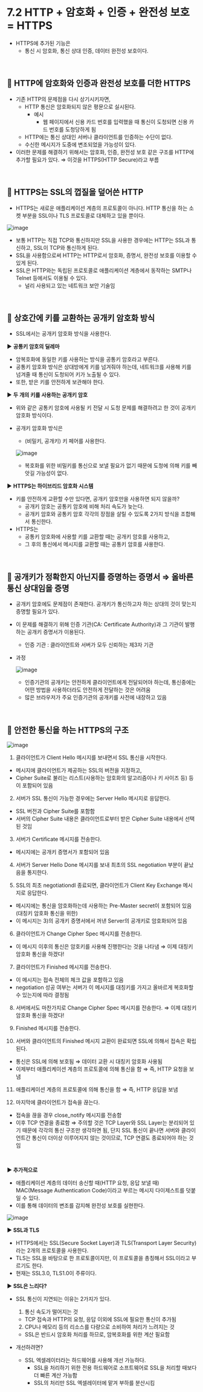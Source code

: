 # 7.2 HTTP + 암호화 + 인증 + 완전성 보호 = HTTPS

- HTTPS에 추가된 기능은
    - 통신 시 암호화, 통신 상대 인증, 데이터 완전성 보호이다.

<br>

## 📌 HTTP에 암호화와 인증과 완전성 보호를 더한 HTTPS

- 기존 HTTP의 문제점을 다시 상기시키자면,
    - HTTP 통신은 암호화되지 않은 평문으로 실시된다.
        - 예시
            - 웹 페이지에서 신용 카드 번호를 입력했을 때 통신이 도청되면 신용 카드 번호를 도청당하게 됨
    - HTTP에는 통신 상대인 서버나 클라이언트를 인증하는 수단이 없다.
    - 수신한 메시지가 도중에 변조되었을 가능성이 있다.
- 이러한 문제를 해결하기 위해서는 암호화, 인증, 완전성 보호 같은 구조를 HTTP에 추가할 필요가 있다. ⇒ 이것을 HTTPS(HTTP Secure)라고 부름

<br>

## 📌 HTTPS는 SSL의 껍질을 덮어쓴 HTTP

- HTTPS는 새로운 애플리케이션 계층의 프로토콜이 아니다. HTTP 통신을 하는 소켓 부분을 SSL이나 TLS 프로토콜로 대체하고 있을 뿐이다.

![image](https://user-images.githubusercontent.com/69254943/203213588-24f214d1-2d2e-4e40-a98f-cdd5c7567d42.png)

- 보통 HTTP는 직접 TCP와 통신하지만 SSL을 사용한 경우에는 HTTP는 SSL과 통신하고, SSL이 TCP와 통신하게 된다.
- SSL을 사용함으로써 HTTP는 HTTP로서 암호화, 증명서, 완전성 보호를 이용할 수 있게 된다.
- SSL은 HTTP와는 독립된 프로토콜로 애플리케이션 계층에서 동작하는 SMTP나 Telnet 등에서도 이용될 수 있다.
    - 널리 사용되고 있는 네트워크 보안 기술임

<br>

## 📌 상호간에 키를 교환하는 공개키 암호화 방식

- SSL에서는 공개키 암호화 방식을 사용한다.

▶️ **공통키 암호의 딜레마**

- 암복호화에 동일한 키를 사용하는 방식을 공통키 암호라고 부른다.
- 공통키 암호화 방식은 상대방에게 키를 넘겨줘야 하는데, 네트워크를 사용해 키를 넘겨줄 때 통신이 도청되어 키가 노출될 수 있다.
- 또한, 받은 키를 안전하게 보관해야 한다.

▶️ **두 개의 키를 사용하는 공개키 암호**

- 위와 같은 공통키 암호에 사용될 키 전달 시 도청 문제를 해결하려고 한 것이 공개키 암호화 방식이다.
- 공개키 암호화 방식은
    - (비밀키, 공개키) 키 페어를 사용한다.

  ![image](https://user-images.githubusercontent.com/69254943/203213611-a67b4f17-c1c9-4e45-972b-27b5bd6c209e.png)

    - 복호화를 위한 비밀키를 통신으로 보낼 필요가 없기 때문에 도청에 의해 키를 빼앗길 가능성이 없다.


▶️ **HTTPS는 하이브리드 암호화 시스템**

- 키를 안전하게 교환할 수만 있다면, 공개키 암호만을 사용하면 되지 않을까?
    - 공개키 암호는 공통키 암호에 비해 처리 속도가 늦는다.
    - 공개키 암호와 공통키 암호 각각의 장점을 살릴 수 있도록 2가지 방식을 조합해서 통신한다.
- HTTPS는
    - 공통키 암호화에 사용할 키를 교환할 때는 공개키 암호를 사용하고,
    - 그 후의 통신에서 메시지를 교환할 때는 공통키 암호를 사용한다.

<br>

## 📌 **공개키가 정확한지 아닌지를 증명하는 증명서 ⇒ 올바른 통신 상대임을 증명**

- 공개키 암호에도 문제점이 존재한다. 공개키가 통신하고자 하는 상대의 것이 맞는지 증명할 필요가 있다.
- 이 문제를 해결하기 위해 인증 기관(CA: Certificate Authority)과 그 기관이 발행하는 공개키 증명서가 이용된다.
    - 인증 기관 : 클라이언트와 서버가 모두 신뢰하는 제3자 기관
- 과정

  ![image](https://user-images.githubusercontent.com/69254943/203213636-4fcc7ad1-2f99-4dda-a76e-45393b980545.png)

    - 인증기관의 공개키는 안전하게 클라이언트에게 전달되어야 하는데, 통신중에는 어떤 방법을 사용하더라도 안전하게 전달하는 것은 어려움
    - 많은 브라우저가 주요 인증기관의 공개키를 사전에 내장하고 있음

<br>

## 📌 안전한 통신을 하는 HTTPS의 구조

![image](https://user-images.githubusercontent.com/69254943/203213663-2eb5c72b-0a70-4491-90e9-49940ce5726c.png)

1) 클라이언트가 Client Hello 메시지를 보내면서 SSL 통신을 시작한다.

- 메시지에 클라이언트가 제공하는 SSL의 버전을 지정하고,
- Cipher Suite로 불리는 리스트(사용하는 암호화의 알고리즘이나 키 사이즈 등) 등이 포함되어 있음

2) 서버가 SSL 통신이 가능한 경우에는 Server Hello 메시지로 응답한다.

- SSL 버전과 Cipher Suite를 포함함
- 서버의 Cipher Suite 내용은 클라이언트로부터 받은 Cipher Suite 내용에서 선택된 것임

3) 서버가 Certificate 메시지를 전송한다.

- 메시지에는 공개키 증명서가 포함되어 있음

4) 서버가 Server Hello Done 메시지를 보내 최초의 SSL negotiation 부분이 끝났음을 통지한다.

5) SSL의 최초 negotiationdl 종료되면, 클라이언트가 Client Key Exchange 메시지로 응답한다.

- 메시지에는 통신을 암호화하는데 사용하는 Pre-Master secret이 포함되어 있음 (대칭키 암호화 통신을 위한)
- 이 메시지는 3)의 공개키 증명서에서 꺼낸 Server의 공개키로 암호화되어 있음

6) 클라이언트가 Change Cipher Spec 메시지를 전송한다.

- 이 메시지 이후의 통신은 암호키를 사용해 진행한다는 것을 나타냄 ⇒ 이제 대칭키 암호화 통신을 하겠다!

7) 클라이언트가 Finished 메시지를 전송한다.

- 이 메시지는 접속 전체의 체크 값을 포함하고 있음
- negotiation 성공 여부는 서버가 이 메시지를 대칭키를 가지고 올바르게 복호화할 수 있는지에 따라 결정됨

8) 서버에서도 마찬가지로 Change Cipher Spec 메시지를 전송한다. ⇒ 이제 대칭키 암호화 통신을 하겠다!

9) Finished 메시지를 전송한다.

10) 서버와 클라이언트의 Finished 메시지 교환이 완료되면 SSL에 의해서 접속은 확립된다.

- 통신은 SSL에 의해 보호됨 ⇒ 데이터 교환 시 대칭키 암호화 사용됨
- 이제부터 애플리케이션 계층의 프로토콜에 의해 통신을 함 ⇒ 즉, HTTP 요청을 보냄

11) 애플리케이션 계층의 프로토콜에 의해 통신을 함 ⇒ 즉, HTTP 응답을 보냄

12) 마지막에 클라이언트가 접속을 끊는다.

- 접속을 끊을 경우 close_notify 메시지를 전송함
- 이후 TCP 연결을 종료함 ⇒ 주의할 것은 TCP Layer와 SSL Layer는 분리되어 있기 때문에 각각의 통신 구조만 생각하면 됨, 단지 SSL 통신이 끝나면 서버와 클라이언트간 통신이 더이상 이루어지지 않는 것이므로, TCP 연결도 종료되어야 하는 것임

<br>

**▶️ 추가적으로**

- 애플리케이션 계층의 데이터 송신할 때(HTTP 요청, 응답 보낼 때) MAC(Message Authentication Code)이라고 부르는 메시지 다이제스트를 덧붙일 수 있다.
- 이를 통해 데이터의 변조를 감지해 완전성 보호를 실현한다.

![image](https://user-images.githubusercontent.com/69254943/203213687-ca985419-9d46-4924-bd8a-66402d926f00.png)

**▶️ SSL과 TLS**

- HTTPS에서는 SSL(Secure Socket Layer)과 TLS(Transport Layer Security)라는 2개의 프로토콜을 사용한다.
- TLS는 SSL을 바탕으로 한 프로토콜이지만, 이 프로토콜을 총칭해서 SSL이라고 부르기도 한다.
- 현재는 SSL3.0, TLS1.0이 주류이다.

**▶️ SSL은 느리다?**

- SSL 통신이 지연되는 이유는 2가지가 있다.

    1) 통신 속도가 떨어지는 것

    - TCP 접속과 HTTP의 요청, 응답 이외에 SSL에 필요한 통신이 추가됨

    2) CPU나 메모리 등의 리소스를 다량으로 소비하여 처리가 느려지는 것

    - SSL은 반드시 암호화 처리를 하므로, 암복호화를 위한 계산 필요함

- 개선하려면?
    - SSL 엑셀레이터라는 하드웨어를 사용해 개선 가능하다.
        - SSL을 처리하기 위한 전용 하드웨어로 소프트웨어로 SSL을 처리할 때보다 더 빠른 계산 가능함
        - SSL의 처리만 SSL 엑셀레이터에 맡겨 부하를 분산시킴